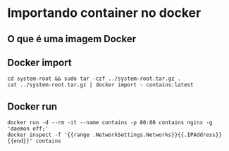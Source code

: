 # Importando container no docker

## O que é uma imagem Docker

## Docker import

```
cd system-root && sudo tar -czf ../system-root.tar.gz .
cat ../system-root.tar.gz | docker import - contains:latest
```

## Docker run

```
docker run -d --rm -it --name contains -p 80:80 contains nginx -g 'daemon off;'
docker inspect -f '{{range .NetworkSettings.Networks}}{{.IPAddress}}{{end}}' contains
```